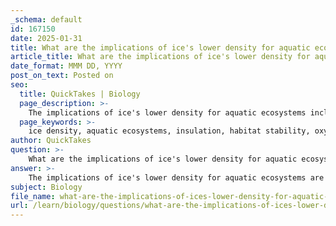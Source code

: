```yaml
---
_schema: default
id: 167150
date: 2025-01-31
title: What are the implications of ice's lower density for aquatic ecosystems?
article_title: What are the implications of ice's lower density for aquatic ecosystems?
date_format: MMM DD, YYYY
post_on_text: Posted on
seo:
  title: QuickTakes | Biology
  page_description: >-
    The implications of ice's lower density for aquatic ecosystems include insulation for temperature maintenance, habitat stability for aquatic organisms, effects on oxygen availability, influence on ecosystem dynamics, and contributions to climate regulation.
  page_keywords: >-
    ice density, aquatic ecosystems, insulation, habitat stability, oxygen availability, ecosystem dynamics, climate regulation, winter survival, temperature maintenance, nutrient cycling
author: QuickTakes
question: >-
    What are the implications of ice's lower density for aquatic ecosystems?
answer: >-
    The implications of ice's lower density for aquatic ecosystems are significant and multifaceted. Here are the key points:\n\n1. **Floating Ice and Insulation**: Ice is less dense than liquid water due to its unique crystalline structure formed by hydrogen bonds. This property allows ice to float on the surface of water bodies. When ice forms on lakes and ponds during winter, it creates an insulating layer that helps to maintain the temperature of the water below. This insulation is crucial for the survival of aquatic organisms, as it prevents the water from freezing solid, allowing fish and other aquatic life to thrive beneath the ice.\n\n2. **Habitat Stability**: The presence of ice on the surface of water bodies contributes to a stable habitat for aquatic organisms. The layer of ice reduces the exchange of heat with the atmosphere, which helps to maintain a relatively constant temperature in the water below. This stability is essential for the metabolic processes of aquatic life, particularly during colder months.\n\n3. **Oxygen Availability**: Ice cover can affect the availability of oxygen in water. While ice insulates the water, it can also limit gas exchange between the water and the atmosphere. If the ice cover is too thick or persists for too long, it can lead to decreased oxygen levels in the water, which can be detrimental to fish and other aerobic organisms.\n\n4. **Ecosystem Dynamics**: The seasonal melting of ice in spring leads to stratification in water bodies, where warmer water sits on top of colder water. This stratification can influence nutrient cycling and the distribution of aquatic organisms. As the ice melts, it allows sunlight to penetrate the water, promoting photosynthesis in aquatic plants and phytoplankton, which are foundational to the aquatic food web.\n\n5. **Climate Regulation**: The presence of ice in aquatic ecosystems plays a role in climate regulation. Ice reflects sunlight, which helps to moderate temperatures in the surrounding environment. This reflective property can influence local weather patterns and contribute to the overall climate stability of the region.\n\nIn summary, the lower density of ice is a critical factor that supports aquatic ecosystems by providing insulation, maintaining habitat stability, influencing oxygen availability, affecting ecosystem dynamics, and contributing to climate regulation. These implications highlight the importance of ice in sustaining life in aquatic environments.
subject: Biology
file_name: what-are-the-implications-of-ices-lower-density-for-aquatic-ecosystems.md
url: /learn/biology/questions/what-are-the-implications-of-ices-lower-density-for-aquatic-ecosystems
---
```


&nbsp;